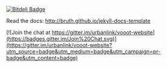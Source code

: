 [![Bitdeli Badge](https://d2weczhvl823v0.cloudfront.net/bruth/jekyll-docs-template/trend.png)](https://bitdeli.com/free "Bitdeli Badge")

Read the docs: http://bruth.github.io/jekyll-docs-template


[![Join the chat at https://gitter.im/urbanlink/vooot-website](https://badges.gitter.im/Join%20Chat.svg)](https://gitter.im/urbanlink/vooot-website?utm_source=badge&utm_medium=badge&utm_campaign=pr-badge&utm_content=badge)